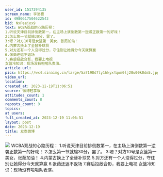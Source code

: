 ```yaml
---
user_id: 1517394135
screen_name: 李消极
id: 4980617504622543
bid: NxPeejox9
text: WCBA观战的心路历程：
1.听说天津目前排倒数第一，在主场上演倒数第一逆袭正数第一的好戏！
2:怎么第一节就输30分，罢了。
3:嗯？对方10号是女篮第一美女，张茹加油！
4.内蒙古换上了全替补球员
5.对方还有一个人没得过分，守住别让她得分今天就算赢
6.张茹还返不返场
7.赛后投敌合影，我要上电视
女篮冷知识：现场没有啦啦队表演。
article_url: 
pics: https://wx4.sinaimg.cn/large/5a7198d7ly1hkyx4qom0lj20u00k0dm5.jpg
video_url: 
location: 
created_at: 2023-12-19T11:06:51
source: 微博轻享版
attitudes_count: 1
comments_count: 8
reposts_count: 0
topics: 
at_users: 
full_created_at: 2023-12-19 11:06:51
layout: post
date: 2023-12-19
title: 发表微博
---
```



![](https://image.baidu.com/search/down?url=https://wx4.sinaimg.cn/large/5a7198d7ly1hkyx4qom0lj20u00k0dm5.jpg)
WCBA观战的心路历程：
1.听说天津目前排倒数第一，在主场上演倒数第一逆袭正数第一的好戏！
2:怎么第一节就输30分，罢了。
3:嗯？对方10号是女篮第一美女，张茹加油！
4.内蒙古换上了全替补球员
5.对方还有一个人没得过分，守住别让她得分今天就算赢
6.张茹还返不返场
7.赛后投敌合影，我要上电视
女篮冷知识：现场没有啦啦队表演。
